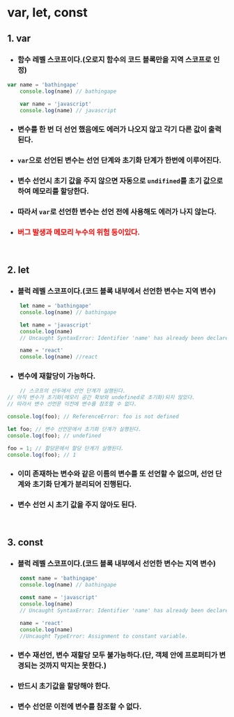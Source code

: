 <br>

# var, let, const

## 1. var

- ### 함수 레벨 스코프이다.(오로지 함수의 코드 블록만을 지역 스코프로 인정)

```javaScript
var name = 'bathingape'
    console.log(name) // bathingape

    var name = 'javascript'
    console.log(name) // javascript
```
- ### 변수를 한 번 더 선언 했음에도 에러가 나오지 않고 각기 다른 값이 출력된다.

- ### `var`으로 선언된 변수는 선언 단계와 초기화 단계가 한번에 이루어진다.

- ### 변수 선언시 초기 값을 주지 않으면 자동으로 `undifined`를 초기 값으로 하여 메모리를 할당한다.

- ### 따라서 `var`로 선언한 변수는 선언 전에 사용해도 에러가 나지 않는다.

- ### <span style="color:red">버그 발생과 메모리 누수의 위험 등이있다.</span>

<br>

## 2. let

- ### 블럭 레벨 스코프이다.(코드 블록 내부에서 선언한 변수는 지역 변수)

```javaScript
    let name = 'bathingape'
    console.log(name) // bathingape

    let name = 'javascript'
    console.log(name) 
    // Uncaught SyntaxError: Identifier 'name' has already been declared

    name = 'react'
    console.log(name) //react
```
- ### 변수에 재할당이 가능하다.

```javaScript
    // 스코프의 선두에서 선언 단계가 실행된다.
// 아직 변수가 초기화(메모리 공간 확보와 undefined로 초기화)되지 않았다.
// 따라서 변수 선언문 이전에 변수를 참조할 수 없다.

console.log(foo); // ReferenceError: foo is not defined

let foo; // 변수 선언문에서 초기화 단계가 실행된다.
console.log(foo); // undefined

foo = 1; // 할당문에서 할당 단계가 실행된다.
console.log(foo); // 1
```
- ### 이미 존재하는 변수와 같은 이름의 변수를 또 선언할 수 없으며, 선언 단계와 초기화 단계가 분리되어 진행된다.

- ### 변수 선언 시 초기 값을 주지 않아도 된다.

<br>

## 3. const

- ### 블럭 레벨 스코프이다.(코드 블록 내부에서 선언한 변수는 지역 변수)

```javaScript
    const name = 'bathingape'
    console.log(name) // bathingape

    const name = 'javascript'
    console.log(name) 
    // Uncaught SyntaxError: Identifier 'name' has already been declared

    name = 'react'
    console.log(name) 
    //Uncaught TypeError: Assignment to constant variable.
```
- ### 변수 재선언, 변수 재할당 모두 불가능하다.(단, 객체 안에 프로퍼티가 변경되는 것까지 막지는 못한다.)

- ### 반드시 초기값을 할당해야 한다.

- ### 변수 선언문 이전에 변수를 참조할 수 없다.